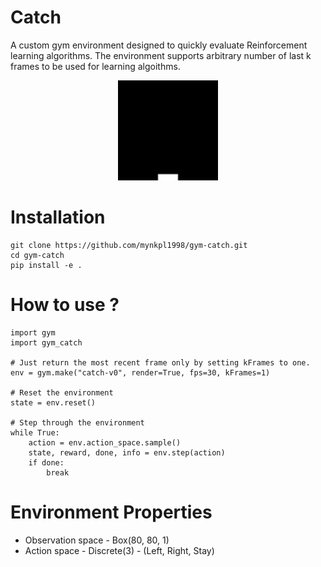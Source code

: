 # Catch

A custom gym environment designed to quickly evaluate Reinforcement learning algorithms. The environment supports arbitrary number of last k frames to be used for learning algoithms.

<div align="center">
    <img src="images/resized.gif">
</div>

# Installation
```
git clone https://github.com/mynkpl1998/gym-catch.git
cd gym-catch 
pip install -e .
```

# How to use ?
```
import gym
import gym_catch

# Just return the most recent frame only by setting kFrames to one.
env = gym.make("catch-v0", render=True, fps=30, kFrames=1)

# Reset the environment
state = env.reset()

# Step through the environment
while True:
    action = env.action_space.sample()
    state, reward, done, info = env.step(action)
    if done:
        break
```

# Environment Properties
* Observation space - Box(80, 80, 1)
* Action space - Discrete(3) - (Left, Right, Stay)

